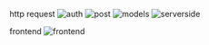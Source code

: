 

http request
![auth](https://user-images.githubusercontent.com/58346472/113349403-a88dfe00-9340-11eb-839c-48c57599e030.png)
![post](https://user-images.githubusercontent.com/58346472/113349406-a9bf2b00-9340-11eb-8144-24ae920b98de.png)
![models](https://user-images.githubusercontent.com/58346472/113349410-aa57c180-9340-11eb-8450-060a75baae56.png)
![serverside](https://user-images.githubusercontent.com/58346472/113349374-9ca23c00-9340-11eb-97ff-73cd1740faa7.png)

frontend
![frontend](https://user-images.githubusercontent.com/58346472/113364496-578c0300-935c-11eb-88c0-9d1104fbf194.png)


